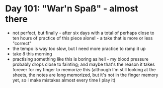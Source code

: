# Day 101: "War'n Spaß" - almost there

- not perfect, but finally - after six days with a total of perhaps close to ten hours of practice of this piece alone! - a take that is more or less "correct"
- the tempo is way too slow, but I need more practice to ramp it up
- take 8 this morning
- practising something like this is boring as hell - my blood pressure probably drops close to fainting; and maybe that's the reason it takes forever for my finger to memorize this (although I'm still looking at the sheets, the notes are long memorized, but it's not in the finger memory yet, so I make mistakes almost every time I play it)
